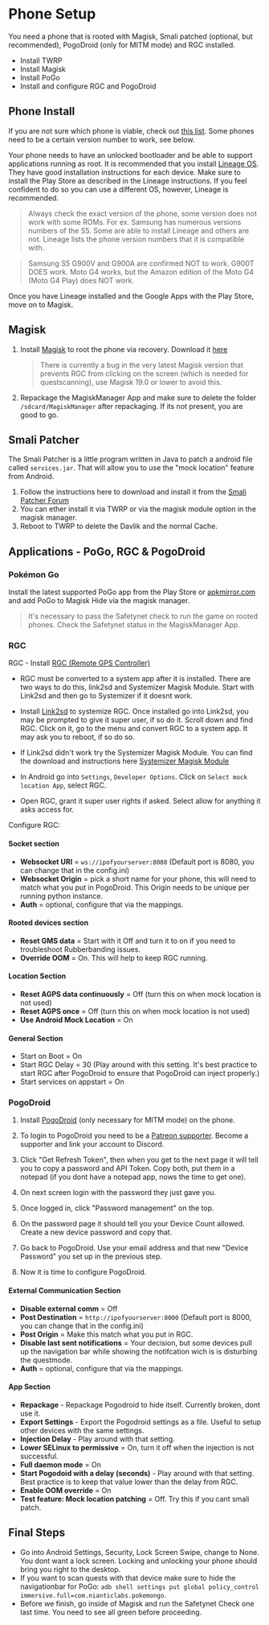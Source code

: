 # Phone Setup

You need a phone that is rooted with Magisk, Smali patched (optional, but recommended), PogoDroid (only for MITM mode) and RGC installed.

- Install TWRP
- Install Magisk
- Install PoGo
- Install and configure RGC and PogoDroid

## Phone Install

If you are not sure which phone is viable, check out [this list](https://github.com/Map-A-Droid/MAD-device-list). Some phones need to be a certain version number to work, see below.

Your phone needs to have an unlocked bootloader and be able to support applications running as root. It is recommended that you install [Lineage OS](https://lineageos.org/). They have good installation instructions for each device.  Make sure to install the Play Store as described in the Lineage instructions. 
If you feel confident to do so you can use a different OS, however, Lineage is recommended.
>Always check the exact version of the phone, some version does not work with some ROMs. For ex. Samsung has numerous versions numbers of the S5. Some are able to install Lineage and others are not. Lineage lists the phone version numbers that it is compatible with.

>Samsung S5 G900V and G900A are confirmed NOT to work. G900T DOES work.
Moto G4 works, but the Amazon edition of the Moto G4 (Moto G4 Play) does NOT work.

Once you have Lineage installed and the Google Apps with the Play Store, move on to Magisk.

## Magisk

1. Install [Magisk](https://www.xda-developers.com/how-to-install-magisk/) to root the phone via recovery. Download it [here](https://github.com/topjohnwu/Magisk/releases)
     >There is currently a bug in the very latest Magisk version that prevents RGC from clicking on the screen (which is needed for questscanning), use Magisk 19.0 or lower to avoid this.

2. Repackage the MagiskManager App and make sure to delete the folder `/sdcard/MagiskManager` after repackaging. If its not present, you are good to go.

## Smali Patcher

The Smali Patcher is a little program written in Java to patch a android file called `services.jar`. That will allow you to use the "mock location" feature from Android.

1. Follow the instructions here to download and install it from the [Smali Patcher Forum](https://forum.xda-developers.com/apps/magisk/module-smali-patcher-0-7-t3680053)
2. You can ether install it via TWRP or via the magisk module option in the magisk manager.
3. Reboot to TWRP to delete the Davlik and the normal Cache.

## Applications - PoGo, RGC & PogoDroid

### Pokémon Go

Install the latest supported PoGo app from the Play Store or [apkmirror.com](https://www.apkmirror.com/apk/niantic-inc/pokemon-go/) and add PoGo to Magisk Hide via the magisk manager.

>It's necessary to pass the Safetynet check to run the game on rooted phones. Check the Safetynet status in the MagiskManager App.

### RGC

RGC - Install [RGC (Remote GPS Controller)](https://github.com/Map-A-Droid/MAD/blob/master/APK/RemoteGpsController.apk)

- RGC must be converted to a system app after it is installed.  There are two ways to do this, link2sd and Systemizer Magisk Module.  Start with Link2sd and then go to Systemizer if it doesnt work.

- Install [Link2sd](https://play.google.com/store/apps/details?id=com.buak.Link2SD) to systemize RGC. Once installed go into Link2sd, you may be prompted to give it super user, if so do it.  Scroll down and find RGC.  Click on it, go to the menu and convert RGC to a system app.  It may ask you to reboot, if so do so.

- If Link2sd didn't work try the Systemizer Magisk Module. You can find the download and instructions here [Systemizer Magisk Module](https://forum.xda-developers.com/apps/magisk/module-app-systemizer-t3477512)

- In Android go into `Settings`, `Developer Options`.  Click on `Select mock location App`, select RGC.

- Open RGC, grant it super user rights if asked.  Select allow for anything it asks access for.

Configure RGC:

#### Socket section

- **Websocket URI** = `ws://ipofyourserver:8080` (Default port is 8080, you can change that in the config.ini)
- **Websocket Origin** = pick a short name for your phone, this will need to match what you put in PogoDroid.  This Origin needs to be unique per running python instance.
- **Auth** = optional, configure that via the mappings.

#### Rooted devices section

- **Reset GMS data** = Start with it Off and turn it to on if you need to troubleshoot Rubberbanding issues.
- **Override OOM** = On. This will help to keep RGC running.

#### Location Section

- **Reset AGPS data continuously** = Off (turn this on when mock location is not used)
- **Reset AGPS once** = Off (turn this on when mock location is not used)
- **Use Android Mock Location** = On

#### General Section

- Start on Boot = On
- Start RGC Delay = 30 (Play around with this setting. It's best practice to start RGC after PogoDroid to ensure that PogoDroid can inject properly.)
- Start services on appstart = On

### PogoDroid

1. Install [PogoDroid](https://www.maddev.de/apk/PogoDroid.apk) (only necessary for MITM mode) on the phone.

2. To login to PogoDroid you need to be a [Patreon supporter](https://www.patreon.com/user?u=14159560).  Become a supporter and link your account to Discord.  

3. Click "Get Refresh Token", then when you get to the next page it will tell you to copy a password and API Token.  Copy both, put them in a notepad (if you dont have a notepad app, nows the time to get one).

4. On next screen login with the password they just gave you.  

5. Once logged in, click "Password management" on the top.

6. On the password page it should tell you your Device Count allowed. Create a new device password and copy that.

7. Go back to PogoDroid. Use your email address and that new "Device Password" you set up in the previous step.

8. Now it is time to configure PogoDroid.

#### External Communication Section

- **Disable external comm** = Off
- **Post Destination** = `http://ipofyourserver:8000` (Default port is 8000, you can change that in the config.ini)
- **Post Origin** = Make this match what you put in RGC.  
- **Disable last sent notifications** = Your decision, but some devices pull up the navigation bar while showing the notifcation wich is is disturbing the questmode.
- **Auth** = optional, configure that via the mappings.

#### App Section

- **Repackage** - Repackage Pogodroid to hide itself. Currently broken, dont use it.
- **Export Settings** - Export the Pogodroid settings as a file. Useful to setup other devices with the same settings.
- **Injection Delay** - Play around with that setting.
- **Lower SELinux to permissive** = On, turn it off when the injection is not successful.
- **Full daemon mode** = On
- **Start Pogodoid with a delay (seconds)** - Play around with that setting. Best practice is to keep that value lower than the delay from RGC.
- **Enable OOM override** = On
- **Test feature: Mock location patching** = Off. Try this if you cant smali patch.

## Final Steps

- Go into Android Settings, Security, Lock Screen Swipe, change to None.  You dont want a lock screen. Locking and unlocking your phone should bring you right to the desktop.
- If you want to scan quests with that device make sure to hide the navigationbar for PoGo: `adb shell settings put global policy_control immersive.full=com.nianticlabs.pokemongo`.
- Before we finish, go inside of Magisk and run the Safetynet Check one last time. You need to see all green before proceeding.
